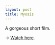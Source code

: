 ```yaml
---
layout: post
title: Myosis
---
```


A gorgeous short film.

→ [Watch here](https://vimeo.com/73617382).


